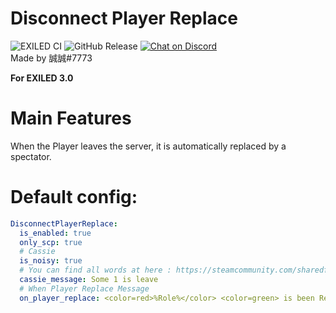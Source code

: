 # Disconnect Player Replace
![EXILED CI](https://github.com/galaxy119/EXILED/workflows/EXILED%20CI/badge.svg?branch=2.0.0)
![GitHub Release](https://img.shields.io/github/release/TW527E/DisconnectPlayerReplace/all.svg?style=flat)
<a href="https://discord.gg/vCTtKazpZz">
  <img src="https://img.shields.io/discord/892799334289145896?logo=discord" alt="Chat on Discord">
</a><br>
Made by 誠誠#7773

**For EXILED 3.0**

# Main Features
When the Player leaves the server, it is automatically replaced by a spectator.

# Default config:
```yaml
DisconnectPlayerReplace:
  is_enabled: true
  only_scp: true
  # Cassie
  is_noisy: true
  # You can find all words at here : https://steamcommunity.com/sharedfiles/filedetails/?id=1577299753
  cassie_message: Some 1 is leave
  # When Player Replace Message
  on_player_replace: <color=red>%Role%</color> <color=green> is been Replaced</color>.
```
